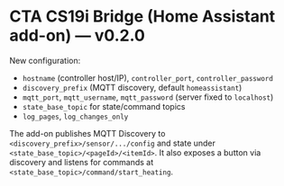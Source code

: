 # CTA CS19i Bridge (Home Assistant add-on) — v0.2.0

New configuration:
- `hostname` (controller host/IP), `controller_port`, `controller_password`
- `discovery_prefix` (MQTT discovery, default `homeassistant`)
- `mqtt_port`, `mqtt_username`, `mqtt_password` (server fixed to `localhost`)
- `state_base_topic` for state/command topics
- `log_pages`, `log_changes_only`

The add-on publishes MQTT Discovery to `<discovery_prefix>/sensor/.../config`
and state under `<state_base_topic>/<pageId>/<itemId>`.
It also exposes a button via discovery and listens for commands at
`<state_base_topic>/command/start_heating`.
